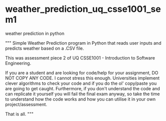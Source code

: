 # weather_prediction_uq_csse1001_sem1
weather prediction in python

"""
Simple Weather Prediction program in Python that reads user inputs and predicts weather based on a .CSV file. 

This was assessment piece 2 of UQ CSSE1001 - Introduction to Software Engineering.

If you are a student and are looking for code/help for your assignment, DO NOT COPY ANY CODE. I cannot stress this enough.
Universities implement clever algorithms to check your code and if you do the ol' copy/paste you are going to get caught.
Furthermore, if you don't understand the code and can replicate it yourself you will fail the final exam anyway, so take 
the time to understand how the code works and how you can utilise it in your own project/assessment.

That is all.
"""
